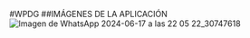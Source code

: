 #WPDG 
##IMÁGENES DE LA APLICACIÓN 
![Imagen de WhatsApp 2024-06-17 a las 22 05 22_30747618](https://github.com/davidgf123/WPDG/assets/49102712/76a5d6f7-c995-4db6-b384-6c0175f8a75c)

